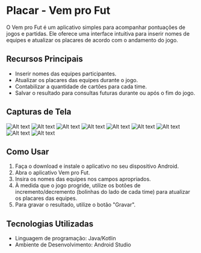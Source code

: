 # Placar - Vem pro Fut

O Vem pro Fut é um aplicativo simples para acompanhar pontuações de jogos e partidas. Ele oferece uma interface intuitiva para inserir nomes de equipes e atualizar os placares de acordo com o andamento do jogo.

## Recursos Principais

- Inserir nomes das equipes participantes.
- Atualizar os placares das equipes durante o jogo.
- Contabilizar a quantidade de cartões para cada time.
- Salvar o resultado para consultas futuras durante ou após o fim do jogo.

## Capturas de Tela
![Alt text](screenshots/image-1.png)
![Alt text](screenshots/image-3.png)
![Alt text](screenshots/image.png)
![Alt text](screenshots/image.png)
![Alt text](screenshots/image-2.png)
![Alt text](screenshots/shots%20(2).png)
![Alt text](screenshots/shots%20(1).png)
![Alt text](screenshots/shots%20(3).png)
![Alt text](screenshots/shots%20(4).png)

## Como Usar

1. Faça o download e instale o aplicativo no seu dispositivo Android.
2. Abra o aplicativo Vem pro Fut.
3. Insira os nomes das equipes nos campos apropriados.
4. À medida que o jogo progride, utilize os botões de incremento/decremento (bolinhas do lado de cada time) para atualizar os placares das equipes.
5. Para gravar o resultado, utilize o botão "Gravar".

## Tecnologias Utilizadas

- Linguagem de programação: Java/Kotlin
- Ambiente de Desenvolvimento: Android Studio

